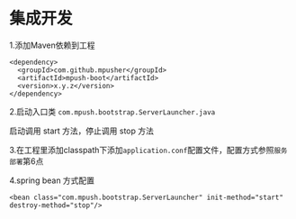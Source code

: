 # 集成开发

1.添加Maven依赖到工程
```
<dependency>
  <groupId>com.github.mpusher</groupId>
  <artifactId>mpush-boot</artifactId>
  <version>x.y.z</version>
</dependency>
```
2.启动入口类 `com.mpush.bootstrap.ServerLauncher.java`

启动调用 start 方法，停止调用 stop 方法

3.在工程里添加classpath下添加`application.conf`配置文件，配置方式参照`服务部署`第6点

4.spring bean 方式配置
```
<bean class="com.mpush.bootstrap.ServerLauncher" init-method="start" destroy-method="stop"/>
```